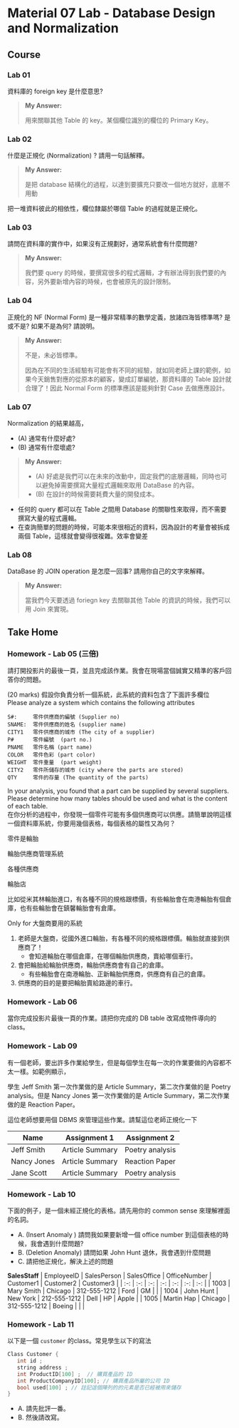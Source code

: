 # Material 07 Lab - Database Design and Normalization <!-- omit in toc -->

## Course 

### Lab 01

資料庫的 foreign key 是什麼意思?

> **My Answer:**
>
> 用來關聯其他 Table 的 key。某個欄位識別的欄位的 Primary Key。

### Lab 02

什麼是正規化 (Normalization) ?  請用一句話解釋。

> **My Answer:**
>
> 是把 database 結構化的過程，以達到要擴充只要改一個地方就好，底層不用動

把一堆資料彼此的相依性，欄位隸屬於哪個 Table 的過程就是正規化。

### Lab 03

請問在資料庫的實作中，如果沒有正規劃好，通常系統會有什麼問題?

> **My Answer:**
>
> 我們要 query 的時候，要撰寫很多的程式邏輯，才有辦法得到我們要的內容，另外要新增內容的時候，也會被原先的設計限制。

### Lab 04

正規化的 NF (Normal Form) 是一種非常精準的數學定義，放諸四海皆標準嗎?  是或不是?  如果不是為何? 請說明。

> **My Answer:**
>
> 不是，未必皆標準。
> 
> 因為在不同的生活經驗有可能會有不同的經驗，就如同老師上課的範例，如果今天銷售對應的從原本的顧客，變成訂單編號，那資料庫的 Table 設計就合理了！因此 Normal Form 的標準應該是能夠針對 Case 去做應應設計。

### Lab 07

Normalization 的結果越高，
- (A) 通常有什麼好處?
- (B) 通常有什麼壞處?

> **My Answer:**
> - (A) 好處是我們可以在未來的改動中，固定我們的底層邏輯，同時也可以避免掉需要撰寫大量程式邏輯來取用 DataBase 的內容。
> - (B) 在設計的時候需要耗費大量的開發成本。

- 任何的 query 都可以在 Table 之間用 Database 的關聯性來取得，而不需要撰寫大量的程式邏輯。
- 在查詢簡單的問題的時候，可能本來很相近的資料，因為設計的考量會被拆成兩個 Table，這樣就會變得很複雜。效率會變差

### Lab 08

DataBase 的 JOIN operation 是怎麼一回事? 請用你自己的文字來解釋。

> **My Answer:**
>
> 當我們今天要透過 foriegn key 去關聯其他 Table 的資訊的時候，我們可以用 Join 來實現。



## Take Home


### Homework - Lab 05 (三倍)

請打開投影片的最後一頁，並且完成該作業。我會在現場當個誠實又精準的客戶回答你的問題。

(20 marks) 假設你負責分析一個系統，此系統的資料包含了下面許多欄位  
Please analyze a system which contains the following attributes

```
S#:     零件供應商的編號 (Supplier no)
SNAME:  零件供應商的姓名 (supplier name)
CITY1   零件供應商的城市 (The city of a supplier) 
P#      零件編號  (part no.)
PNAME	零件名稱 (part name)
COLOR   零件色彩 (part color)
WEIGHT  零件重量  (part weight)
CITY2   零件所儲存的城市 (city where the parts are stored)
QTY     零件的存量 (The quantity of the parts)
```

In your analysis, you found that a part can be supplied by several suppliers. Please determine how many tables should be used and what is the content of each table.  
在你分析的過程中，你發現一個零件可能有多個供應商可以供應。請簡單說明這樣一個資料庫系統，你要用幾個表格，每個表格的屬性又為何？


零件是輪胎

輪胎供應商管理系統

各種供應商

輪胎店

比如從米其林輪胎進口，有各種不同的規格跟標價，有些輪胎會在南港輪胎有個倉庫，也有些輪胎會在鎮馨輪胎會有倉庫。


Only for 大盤商要用的系統
1. 老師是大盤商，從國外進口輪胎，有各種不同的規格跟標價。輪胎就直接到供應商了！
   - 會知道輪胎在哪個倉庫，在哪個輪胎供應商，賣給哪個車行。
2. 會把輪胎給輪胎供應商，輪胎供應商會有自己的倉庫。
   - 有些輪胎會在南港輪胎、正新輪胎供應商，供應商有自己的倉庫。
3. 供應商的目的是要把輪胎賣給路邊的車行。


### Homework - Lab 06

當你完成投影片最後一頁的作業。請把你完成的 DB table 改寫成物件導向的 class。


### Homework - Lab 09

有一個老師，要出許多作業給學生，但是每個學生在每一次的作業要做的內容都不太一樣。如範例顯示，

學生 Jeff Smith 第一次作業做的是 Article Summary，第二次作業做的是 Poetry analysis。但是 Nancy Jones 第一次作業做的是 Article Summary，第二次作業做的是 Reaction Paper。

這位老師想要用個 DBMS 來管理這些作業。請幫這位老師正規化一下

| Name | Assignment 1 | Assignment 2 |
| ---- | ------------ | ------------ |
| Jeff Smith | Article Summary | Poetry analysis |
| Nancy Jones | Article Summary | Reaction Paper |
| Jane Scott | Article Summary | Poetry analysis |


### Homework - Lab 10

下面的例子，是一個未經正規化的表格。請先用你的 common sense 來理解裡面的名詞。

- A. (Insert Anomaly ) 請問我如果要新增一個 office number 到這個表格的時候，我會遇到什麼問題?
- B. (Deletion Anomaly) 請問如果 John Hunt 退休，我會遇到什麼問題
- C. 請把他正規化，解決上述的問題

**SalesStaff**
| EmployeeID | SalesPerson | SalesOffice | OfficeNumber | Customer1 | Customer2 | Customer3 |
| :-: | :-: | :-: | :-: | :-: | :-: | :-: |
| 1003 | Mary Smith | Chicago | 312-555-1212 | Ford | GM |  |
| 1004 | John Hunt | New York | 212-555-1212 | Dell | HP | Apple |
| 1005 | Martin Hap | Chicago | 312-555-1212 | Boeing |  |  |

### Homework - Lab 11

以下是一個 `customer` 的class。常見學生以下的寫法

```cpp
Class Customer {
   int id ;
   string address ;
   int ProductID[100] ;  // 購買產品的 ID
   int ProductCompanyID[100]; // 購買產品所屬的公司 ID
   bool used[100] ; // 註記這個陣列的的元素是否已經被用來儲存
}
```


- A. 請先批評一番。
- B. 然後請改寫。







